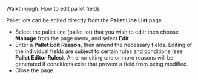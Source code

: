 Walkthrough: How to edit pallet fields

Pallet lots can be edited directly from the **Pallet Line List** page.

* Select the pallet line (pallet lot) that you wish to edit; then choose **Manage** from the page menu, and select **Edit**.
* Enter a **Pallet Edit Reason**, then amend the necessary fields. Editing of the individual fields are subject to certain rules and conditions (see **Pallet Editor Rules**). An error citing one or more reasons will be generated if conditions exist that prevent a field from being modified.
* Close the page.
